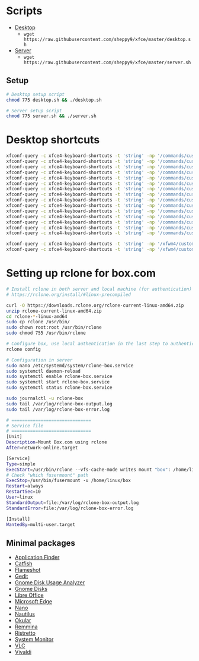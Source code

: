 # Scripts
- [Desktop](desktop.sh)
	- `wget https://raw.githubusercontent.com/sheppy9/xfce/master/desktop.sh`
- [Server](server.sh)
	- `wget https://raw.githubusercontent.com/sheppy9/xfce/master/server.sh`

## Setup
```bash
# Desktop setup script
chmod 775 desktop.sh && ./desktop.sh

# Server setup script
chmod 775 server.sh && ./server.sh
```

# Desktop shortcuts
```bash
xfconf-query -c xfce4-keyboard-shortcuts -t 'string' -np '/commands/custom/<Super>c' -s 'code'
xfconf-query -c xfce4-keyboard-shortcuts -t 'string' -np '/commands/custom/<Super>f' -s 'catfish'
xfconf-query -c xfce4-keyboard-shortcuts -t 'string' -np '/commands/custom/<Super>l' -s 'xflock4'
xfconf-query -c xfce4-keyboard-shortcuts -t 'string' -np '/commands/custom/<Super>n' -s 'mousepad'
xfconf-query -c xfce4-keyboard-shortcuts -t 'string' -np '/commands/custom/<Super>k' -s 'keepass2'
xfconf-query -c xfce4-keyboard-shortcuts -t 'string' -np '/commands/custom/<Super>y' -s 'freetube'
xfconf-query -c xfce4-keyboard-shortcuts -t 'string' -np '/commands/custom/<Super>v' -s 'virt-manager'
xfconf-query -c xfce4-keyboard-shortcuts -t 'string' -np '/commands/custom/<Super>s' -s 'xfce4-appfinder'
xfconf-query -c xfce4-keyboard-shortcuts -t 'string' -np '/commands/custom/<Super>r' -s 'remmina-file-wrapper'
xfconf-query -c xfce4-keyboard-shortcuts -t 'string' -np '/commands/custom/<Super><Shift>s' -s 'flameshot gui'
xfconf-query -c xfce4-keyboard-shortcuts -t 'string' -np '/commands/custom/<Super>b' -s 'exo-open --launch WebBrowser'
xfconf-query -c xfce4-keyboard-shortcuts -t 'string' -np '/commands/custom/<Shift><Ctrl>Escape' -s 'xfce4-taskmanager'
xfconf-query -c xfce4-keyboard-shortcuts -t 'string' -np '/commands/custom/<Super>e' -s 'exo-open --launch FileManager'
xfconf-query -c xfce4-keyboard-shortcuts -t 'string' -np '/commands/custom/<Ctrl><Alt>Delete' -s 'xfce4-session-logout'
xfconf-query -c xfce4-keyboard-shortcuts -t 'string' -np '/commands/custom/<Super>t' -s 'exo-open --launch TerminalEmulator'

xfconf-query -c xfce4-keyboard-shortcuts -t 'string' -np '/xfwm4/custom/<Super>q' -s 'close_window_key'
xfconf-query -c xfce4-keyboard-shortcuts -t 'string' -np '/xfwm4/custom/<Super>d' -s 'show_desktop_key'
```

# Setting up rclone for box.com
```bash
# Install rclone in both server and local machine (for authentication)
# https://rclone.org/install/#linux-precompiled

curl -O https://downloads.rclone.org/rclone-current-linux-amd64.zip
unzip rclone-current-linux-amd64.zip
cd rclone-*-linux-amd64
sudo cp rclone /usr/bin/
sudo chown root:root /usr/bin/rclone
sudo chmod 755 /usr/bin/rclone

# Configure box, use local authentication in the last step to authenticate in local machine
rclone config

# Configuration in server
sudo nano /etc/systemd/system/rclone-box.service
sudo systemctl daemon-reload
sudo systemctl enable rclone-box.service
sudo systemctl start rclone-box.service
sudo systemctl status rclone-box.service

sudo journalctl -u rclone-box
sudo tail /var/log/rclone-box-output.log
sudo tail /var/log/rclone-box-error.log

# ==============================
# Service file
# ==============================
[Unit]
Description=Mount Box.com using rclone
After=network-online.target

[Service]
Type=simple
ExecStart=/usr/bin/rclone --vfs-cache-mode writes mount "box": /home/linux/box --allow-non-empty
# Check "which fusermount" path
ExecStop=/usr/bin/fusermount -u /home/linux/box
Restart=always
RestartSec=10
User=linux
StandardOutput=file:/var/log/rclone-box-output.log
StandardError=file:/var/log/rclone-box-error.log

[Install]
WantedBy=multi-user.target
```

## Minimal packages
- [Application Finder](https://docs.xfce.org/xfce/xfce4-appfinder/start)
- [Catfish](https://docs.xfce.org/apps/catfish/start)
- [Flameshot](https://flameshot.org)
- [Gedit](https://gedit-technology.github.io/apps/gedit/)
- [Gnome Disk Usage Analyzer](https://flathub.org/apps/org.gnome.baobab)
- [Gnome Disks](https://apps.gnome.org/en-GB/DiskUtility/)
- [Libre Office](https://www.libreoffice.org)
- [Microsoft Edge](https://www.microsoft.com/en-us/edge)
- [Nano](https://www.nano-editor.org)
- [Nautilus](https://apps.gnome.org/en-GB/Nautilus/)
- [Okular](https://okular.kde.org)
- [Remmina](https://remmina.org)
- [Ristretto](https://docs.xfce.org/apps/ristretto/start)
- [System Monitor](https://apps.gnome.org/en-GB/SystemMonitor/)
- [VLC](https://www.videolan.org)
- [Vivaldi](https://vivaldi.com)